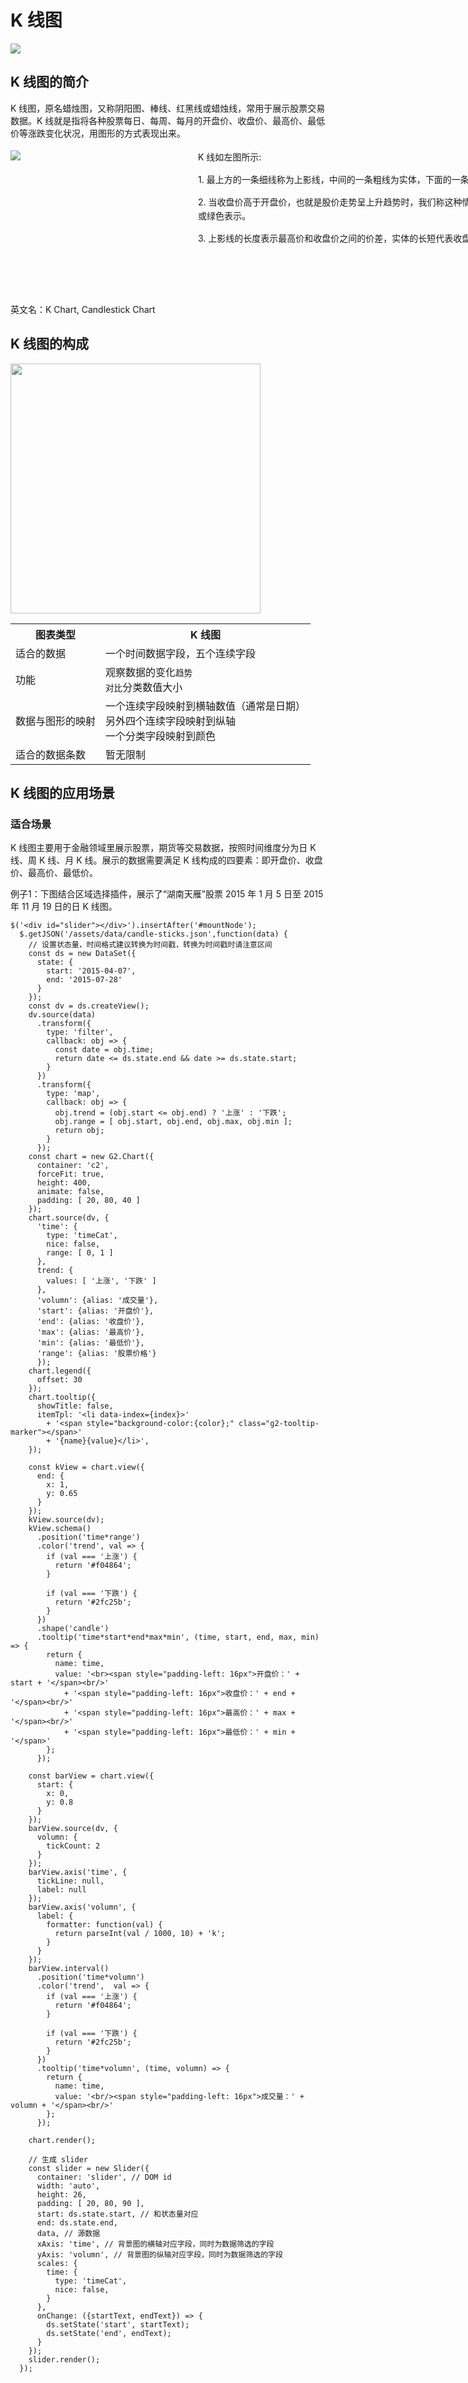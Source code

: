<!--
title: K 线图
tags:
  - time
  - compare
  - trend
resource:
  jsFiles:
    - ${url.g2}
    - ${url.dataSet}
    - http://unpkg.alipay.com/@antv/g2-plugin-slider@1.0.0-rc
-->

# K 线图

<img src="https://os.alipayobjects.com/rmsportal/UCqFUhWcZgDJsDH.png" />

## K 线图的简介

K 线图，原名蜡烛图，又称阴阳图、棒线、红黑线或蜡烛线，常用于展示股票交易数据。K 线就是指将各种股票每日、每周、每月的开盘价、收盘价、最高价、最低价等涨跌变化状况，用图形的方式表现出来。

<div style="width:920px;height:230px;padding-left: 300px;margin-top:18px;position:relative;line-height: 22px;">
  <img style="position:absolute;top: 0;left:0;" src="https://t.alipayobjects.com/images/T1FtFkXXXlXXXXXXXX.png" />
  <p>K 线如左图所示:</p>
  <p>1. 最上方的一条细线称为上影线，中间的一条粗线为实体，下面的一条细线为下影线。</p>
  <p>2. 当收盘价高于开盘价，也就是股价走势呈上升趋势时，我们称这种情况下的 K 线为阳线，中部的实体以空白或红色表示。反之称为阴线用黑色实体或绿色表示。</p>
  <p>3. 上影线的长度表示最高价和收盘价之间的价差，实体的长短代表收盘价与开盘价之间的价差，下影线的长度则代表开盘价和最低价之间的差距。</p>
</div>

<div style="clear: both;"></div>


英文名：K Chart, Candlestick Chart

## K 线图的构成

<img class="constitute-img" src="https://t.alipayobjects.com/images/T1cLlkXklXXXXXXXXX.png" width="400px" />

<table class="struct-table">
  <tr>
    <th>图表类型</th>
    <th>K 线图</th>
  </tr>
  <tr>
    <td>适合的数据</td>
    <td>一个时间数据字段，五个连续字段</td>
  </tr>
  <tr>
    <td>功能</td>
    <td>
      观察数据的变化<code>趋势</code></br>
      <code>对比</code>分类数值大小
    </td>
  </tr>
  <tr>
    <td>数据与图形的映射</td>
    <td>
      一个连续字段映射到横轴数值（通常是日期）</br>另外四个连续字段映射到纵轴</br>一个分类字段映射到颜色
    </td>
  </tr>
  <tr>
    <td>适合的数据条数</td>
    <td>暂无限制</td>
  </tr>
</table>

<div style="clear: both;"></div>

## K 线图的应用场景

### 适合场景

K 线图主要用于金融领域里展示股票，期货等交易数据，按照时间维度分为日 K 线、周 K 线、月 K 线。展示的数据需要满足 K 线构成的四要素：即开盘价、收盘价、最高价、最低价。

例子1：下图结合区域选择插件，展示了“湖南天雁”股票 2015 年 1 月 5 日至 2015 年 11 月 19 日的日 K 线图。

<div id="c2"></div>
<div id="slider"></div>

```js-
$('<div id="slider"></div>').insertAfter('#mountNode');
  $.getJSON('/assets/data/candle-sticks.json',function(data) {
    // 设置状态量，时间格式建议转换为时间戳，转换为时间戳时请注意区间
    const ds = new DataSet({
      state: {
        start: '2015-04-07',
        end: '2015-07-28'
      }
    });
    const dv = ds.createView();
    dv.source(data)
      .transform({
        type: 'filter',
        callback: obj => {
          const date = obj.time;
          return date <= ds.state.end && date >= ds.state.start;
        }
      })
      .transform({
        type: 'map',
        callback: obj => {
          obj.trend = (obj.start <= obj.end) ? '上涨' : '下跌';
          obj.range = [ obj.start, obj.end, obj.max, obj.min ];
          return obj;
        }
      });
    const chart = new G2.Chart({
      container: 'c2',
      forceFit: true,
      height: 400,
      animate: false,
      padding: [ 20, 80, 40 ]
    });
    chart.source(dv, {
      'time': {
        type: 'timeCat',
        nice: false,
        range: [ 0, 1 ]
      },
      trend: {
        values: [ '上涨', '下跌' ]
      },
      'volumn': {alias: '成交量'},
      'start': {alias: '开盘价'},
      'end': {alias: '收盘价'},
      'max': {alias: '最高价'},
      'min': {alias: '最低价'},
      'range': {alias: '股票价格'}
      });
    chart.legend({
      offset: 30
    });
    chart.tooltip({
      showTitle: false,
      itemTpl: '<li data-index={index}>'
        + '<span style="background-color:{color};" class="g2-tooltip-marker"></span>'
        + '{name}{value}</li>',
    });

    const kView = chart.view({
      end: {
        x: 1,
        y: 0.65
      }
    });
    kView.source(dv);
    kView.schema()
      .position('time*range')
      .color('trend', val => {
        if (val === '上涨') {
          return '#f04864';
        }

        if (val === '下跌') {
          return '#2fc25b';
        }
      })
      .shape('candle')
      .tooltip('time*start*end*max*min', (time, start, end, max, min) => {
        return {
          name: time,
          value: '<br><span style="padding-left: 16px">开盘价：' + start + '</span><br/>'
            + '<span style="padding-left: 16px">收盘价：' + end + '</span><br/>'
            + '<span style="padding-left: 16px">最高价：' + max + '</span><br/>'
            + '<span style="padding-left: 16px">最低价：' + min + '</span>'
        };
      });

    const barView = chart.view({
      start: {
        x: 0,
        y: 0.8
      }
    });
    barView.source(dv, {
      volumn: {
        tickCount: 2
      }
    });
    barView.axis('time', {
      tickLine: null,
      label: null
    });
    barView.axis('volumn', {
      label: {
        formatter: function(val) {
          return parseInt(val / 1000, 10) + 'k';
        }
      }
    });
    barView.interval()
      .position('time*volumn')
      .color('trend',  val => {
        if (val === '上涨') {
          return '#f04864';
        }

        if (val === '下跌') {
          return '#2fc25b';
        }
      })
      .tooltip('time*volumn', (time, volumn) => {
        return {
          name: time,
          value: '<br/><span style="padding-left: 16px">成交量：' + volumn + '</span><br/>'
        };
      });

    chart.render();

    // 生成 slider
    const slider = new Slider({
      container: 'slider', // DOM id
      width: 'auto',
      height: 26,
      padding: [ 20, 80, 90 ],
      start: ds.state.start, // 和状态量对应
      end: ds.state.end,
      data, // 源数据
      xAxis: 'time', // 背景图的横轴对应字段，同时为数据筛选的字段
      yAxis: 'volumn', // 背景图的纵轴对应字段，同时为数据筛选的字段
      scales: {
        time: {
          type: 'timeCat',
          nice: false,
        }
      },
      onChange: ({startText, endText}) => {
        ds.setState('start', startText);
        ds.setState('end', endText);
      }
    });
    slider.render();
  });
```
